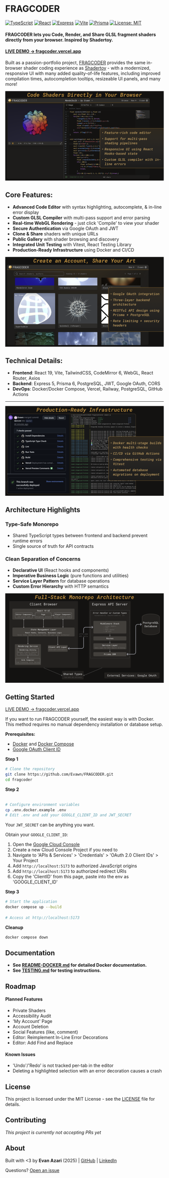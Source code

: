# FRAGCODER
[![TypeScript](https://img.shields.io/badge/TypeScript-5.0-blue.svg)](https://www.typescriptlang.org/)
[![React](https://img.shields.io/badge/React-19-61dafb.svg)](https://reactjs.org/)
[![Express](https://img.shields.io/badge/Express-5.0-000000.svg)](https://expressjs.com/)
[![Vite](https://img.shields.io/badge/Vite-6.0-646CFF.svg)](https://vitejs.dev/)
[![Prisma](https://img.shields.io/badge/Prisma-6.0-2D3748.svg)](https://www.prisma.io/)
[![License: MIT](https://img.shields.io/badge/License-MIT-yellow.svg)](./LICENSE)

#### FRAGCODER lets you Code, Render, and Share GLSL fragment shaders directly from your browser. Inspired by Shadertoy.

#### **[LIVE DEMO → fragcoder.vercel.app](https://fragcoder.vercel.app)**

Built as a passion-portfolio project, [FRAGCODER](https://fragcoder.vercel.app) provides the same in-browser shader coding experience as [Shadertoy](https://shadertoy.com) - with a modernized, responsive UI with many added quality-of-life features, including improved compilation times, autocompletion tooltips, resizeable UI panels, and many more!

![Shader Gallery](images/Editor%20Slide.png)

## Core Features:
- **Advanced Code Editor** with syntax highlighting, autocomplete, & in-line error display
- **Custom GLSL Compiler** with multi-pass support and error parsing
- **Real-time WebGL Rendering** - just click 'Compile' to view your shader
- **Secure Authentication** via Google OAuth and JWT
- **Clone & Share** shaders with unique URLs
- **Public Gallery** with shader browsing and discovery
- **Integrated Unit Testing** with Vitest, React Testing Library
- **Production-Ready Infrastructure** using Docker and CI/CD

![Shader Gallery](images/Gallery%20Slide.png)

## Technical Details:
- **Frontend**: React 19, Vite, TailwindCSS, CodeMirror 6, WebGL, React Router, Axios
- **Backend**: Express 5, Prisma 6, PostgreSQL, JWT, Google OAuth, CORS
- **DevOps**: Docker/Docker Compose, Vercel, Railway, PostgreSQL, GitHub Actions

---

![DevOps Pipeline](images/DevOps%20Slide.png)

## Architecture Highlights

### Type-Safe Monorepo
- Shared TypeScript types between frontend and backend prevent runtime errors
- Single source of truth for API contracts

### Clean Separation of Concerns
- **Declarative UI** (React hooks and components)
- **Imperative Business Logic** (pure functions and utilities)
- **Service Layer Pattern** for database operations
- **Custom Error Hierarchy** with HTTP semantics

![Technical Architecture](images/Technical%20Architecture.png)

## Getting Started
[LIVE DEMO → fragcoder.vercel.app](https://fragcoder.vercel.app)

If you want to run FRAGCODER yourself, the easiest way is with Docker. This method requires no manual dependency installation or database setup.

**Prerequisites:**
- [Docker](https://docs.docker.com/get-docker/) and [Docker Compose](https://docs.docker.com/compose/install/)
- [Google OAuth Client ID](https://console.cloud.google.com/)

**Step 1**
```bash
# Clone the repository
git clone https://github.com/Evawn/FRAGCODER.git
cd fragcoder
```

**Step 2**
```bash

# Configure environment variables
cp .env.docker.example .env
# Edit .env and add your GOOGLE_CLIENT_ID and JWT_SECRET
```

Your `JWT_SECRET` can be anything you want.

Obtain your `GOOGLE_CLIENT_ID`:
1. Open the [Google Cloud Console](https://console.cloud.google.com/)
2. Create a new Cloud Console Project if you need to
3. Navigate to 'APIs & Services' > 'Credentials' > 'OAuth 2.0 Client IDs' > Your Project
4. Add `http://localhost:5173` to authorized JavaScript origins
5.  Add `http://localhost:5173` to authorized redirect URIs
6. Copy the 'ClientID' from this page, paste into the env as 'GOOGLE_CLIENT_ID'

**Step 3**
```bash
# Start the application
docker compose up --build

# Access at http://localhost:5173
```

**Cleanup**
```bash
docker compose down
```

## Documentation
- **See [README-DOCKER.md](README-DOCKER.md) for detailed Docker documentation.**
- **See [TESTING.md](TESTING.md) for testing instructions.**

## Roadmap

#### Planned Features
- Private Shaders
- Accessibility Audit
- 'My Account' Page
- Account Deletion
- Social Features (like, comment)
- Editor: Reimplement In-Line Error Decorations
- Editor: Add Find and Replace

#### Known Issues
- 'Undo'/'Redo' is not tracked per-tab in the editor
- Deleting a highlighted selection with an error decoration causes a crash

## License

This project is licensed under the MIT License - see the [LICENSE](./LICENSE) file for details.

## Contributing

*This project is currently not accepting PRs yet*
## About

Built with <3 by **Evan Azari** (2025) | [GitHub](https://github.com/Evawn/) | [LinkedIn](https://www.linkedin.com/in/eazari/)

Questions? [Open an issue](https://github.com/Evawn/FRAGCODER/issues)
